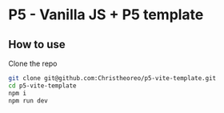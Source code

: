 # P5 - Vanilla JS + P5 template

## How to use

Clone the repo
```bash
git clone git@github.com:Christheoreo/p5-vite-template.git
cd p5-vite-template
npm i
npm run dev
```